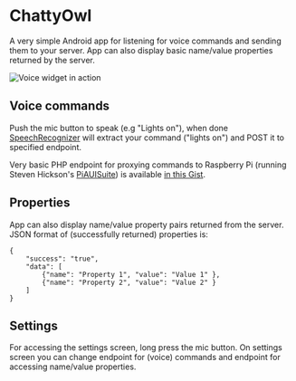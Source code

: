 # ChattyOwl

A very simple Android app for listening for voice commands and sending them to your server. App can also display basic name/value properties returned by the server.

![Voice widget in action](http://znupy.com/chattyowl/screenshot.png "Voice widget in action")


## Voice commands

Push the mic button to speak (e.g "Lights on"), when done [SpeechRecognizer](http://developer.android.com/reference/android/speech/SpeechRecognizer.html) will extract your command ("lights on") and POST it to specified endpoint.

Very basic PHP endpoint for proxying commands to Raspberry Pi (running Steven Hickson's [PiAUISuite](https://github.com/StevenHickson/PiAUISuite)) is available [in this Gist](https://gist.github.com/znupy/e83cfc7dfb85875fa047).

## Properties

App can also display name/value property pairs returned from the server. JSON format of (successfully returned) properties is:

```
{
    "success": "true",
    "data": [
        {"name": "Property 1", "value": "Value 1" },
        {"name": "Property 2", "value": "Value 2" }
    ]
}
```


## Settings

For accessing the settings screen, long press the mic button. On settings screen you can change endpoint for (voice) commands and endpoint for accessing name/value properties.
